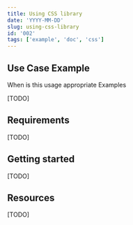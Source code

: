 ```yaml
---
title: Using CSS library
date: 'YYYY-MM-DD'
slug: using-css-library
id: '002'
tags: ['example', 'doc', 'css']
---
```


## Use Case Example

When is this usage appropriate
Examples

[TODO]

## Requirements

[TODO]

## Getting started

[TODO]

## Resources

[TODO]

